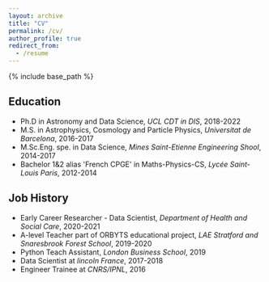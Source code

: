 ```yaml
---
layout: archive
title: "CV"
permalink: /cv/
author_profile: true
redirect_from:
  - /resume
---
```


{% include base_path %}

Education
------
* Ph.D in Astronomy and Data Science, *UCL CDT in DIS*, 2018-2022
* M.S. in Astrophysics, Cosmology and Particle Physics, *Universitat de Barcelona*, 2016-2017
* M.Sc.Eng. spe. in Data Science, *Mines Saint-Etienne Engineering Shool*, 2014-2017
* Bachelor 1&2 alias 'French CPGE' in Maths-Physics-CS, *Lycée Saint-Louis Paris*, 2012-2014


Job History
------
* Early Career Researcher - Data Scientist, *Department of Health and Social Care*, 2020-2021
* A-level Teacher part of ORBYTS educational project, *LAE Stratford and Snaresbrook Forest School*, 2019-2020
* Python Teach Assistant, *London Business School*, 2019
* Data Scientist at *lincoln France*, 2017-2018
* Engineer Trainee at *CNRS/IPNL*, 2016


